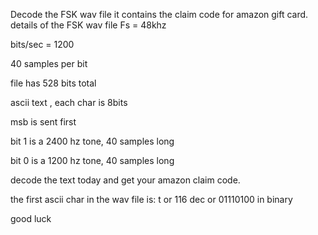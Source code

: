 Decode the FSK wav file
it contains the claim code for amazon gift card.
details of the FSK wav file
Fs = 48khz

bits/sec = 1200

40 samples per bit

file has 528 bits total

ascii text , each char is 8bits

msb is sent first

bit 1 is a 2400 hz tone, 40 samples long

bit 0 is a 1200 hz tone,  40 samples long

decode the text today and get your amazon claim code.

the first ascii char in the wav file is:  t  or 116 dec or 01110100 in binary

good luck




